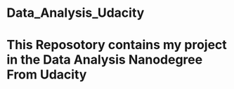 # Data_Analysis_Udacity
<h1> This Reposotory contains my project in the Data Analysis Nanodegree From Udacity</h1>
